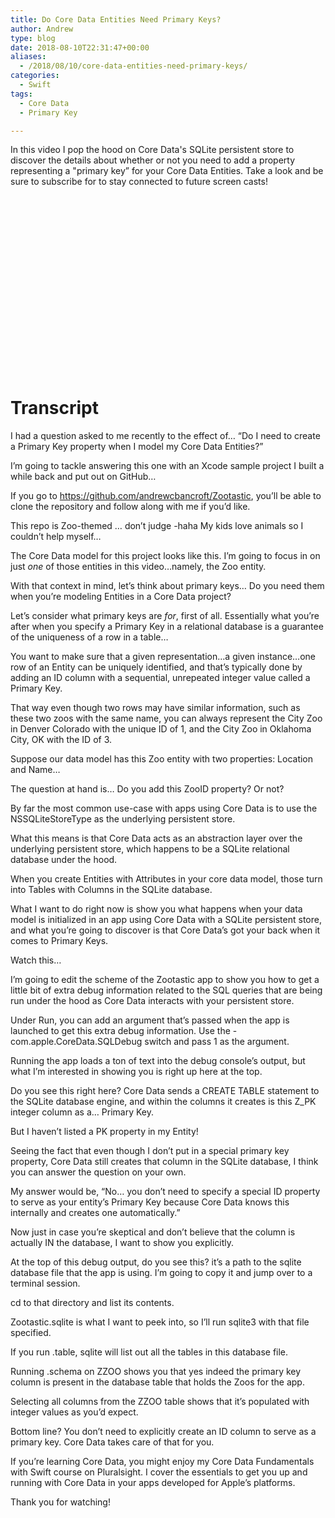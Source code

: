 ```yaml
---
title: Do Core Data Entities Need Primary Keys?
author: Andrew
type: blog
date: 2018-08-10T22:31:47+00:00
aliases:
  - /2018/08/10/core-data-entities-need-primary-keys/
categories:
  - Swift
tags:
  - Core Data
  - Primary Key

---
```

In this video I pop the hood on Core Data's SQLite persistent store to discover the details about whether or not you need to add a property representing a "primary key&#8221; for your Core Data Entities. Take a look and be sure to subscribe for to stay connected to future screen casts!

<div style="position:relative;height:0;padding-bottom:56.25%">
</div>

# Transcript

I had a question asked to me recently to the effect of… “Do I need to create a Primary Key property when I model my Core Data Entities?”

I’m going to tackle answering this one with an Xcode sample project I built a while back and put out on GitHub…

If you go to https://github.com/andrewcbancroft/Zootastic, you’ll be able to clone the repository and follow along with me if you’d like.

This repo is Zoo-themed … don’t judge -haha My kids love animals so I couldn’t help myself…

The Core Data model for this project looks like this. I’m going to focus in on just _one_ of those entities in this video…namely, the Zoo entity.

With that context in mind, let’s think about primary keys… Do you need them when you’re modeling Entities in a Core Data project?

Let’s consider what primary keys are _for_, first of all. Essentially what you’re after when you specify a Primary Key in a relational database is a guarantee of the uniqueness of a row in a table…

You want to make sure that a given representation…a given instance…one row of an Entity can be uniquely identified, and that’s typically done by adding an ID column with a sequential, unrepeated integer value called a Primary Key.

That way even though two rows may have similar information, such as these two zoos with the same name, you can always represent the City Zoo in Denver Colorado with the unique ID of 1, and the City Zoo in Oklahoma City, OK with the ID of 3.

Suppose our data model has this Zoo entity with two properties: Location and Name…

The question at hand is… Do you add this ZooID property? Or not?

By far the most common use-case with apps using Core Data is to use the NSSQLiteStoreType as the underlying persistent store.

What this means is that Core Data acts as an abstraction layer over the underlying persistent store, which happens to be a SQLite relational database under the hood.

When you create Entities with Attributes in your core data model, those turn into Tables with Columns in the SQLite database.

What I want to do right now is show you what happens when your data model is initialized in an app using Core Data with a SQLite persistent store, and what you’re going to discover is that Core Data’s got your back when it comes to Primary Keys.

Watch this…

I’m going to edit the scheme of the Zootastic app to show you how to get a little bit of extra debug information related to the SQL queries that are being run under the hood as Core Data interacts with your persistent store.

Under Run, you can add an argument that’s passed when the app is launched to get this extra debug information. Use the -com.apple.CoreData.SQLDebug switch and pass 1 as the argument.

Running the app loads a ton of text into the debug console’s output, but what I’m interested in showing you is right up here at the top.

Do you see this right here? Core Data sends a CREATE TABLE statement to the SQLite database engine, and within the columns it creates is this Z_PK integer column as a… Primary Key.

But I haven’t listed a PK property in my Entity!

Seeing the fact that even though I don’t put in a special primary key property, Core Data still creates that column in the SQLite database, I think you can answer the question on your own.

My answer would be, “No… you don’t need to specify a special ID property to serve as your entity’s Primary Key because Core Data knows this internally and creates one automatically.”

Now just in case you’re skeptical and don’t believe that the column is actually IN the database, I want to show you explicitly.

At the top of this debug output, do you see this? it’s a path to the sqlite database file that the app is using. I’m going to copy it and jump over to a terminal session.

cd to that directory and list its contents.

Zootastic.sqlite is what I want to peek into, so I’ll run sqlite3 with that file specified.

If you run .table, sqlite will list out all the tables in this database file.

Running .schema on ZZOO shows you that yes indeed the primary key column is present in the database table that holds the Zoos for the app.

Selecting all columns from the ZZOO table shows that it’s populated with integer values as you’d expect.

Bottom line? You don’t need to explicitly create an ID column to serve as a primary key. Core Data takes care of that for you.

If you’re learning Core Data, you might enjoy my Core Data Fundamentals with Swift course on Pluralsight. I cover the essentials to get you up and running with Core Data in your apps developed for Apple’s platforms.

Thank you for watching!